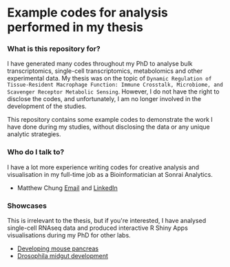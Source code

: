 # Example codes for analysis performed in my thesis

### What is this repository for?

I have generated many codes throughout my PhD to analyse bulk transcriptomics, single-cell transcriptomics, metabolomics and other experimental data. My thesis was on the topic of `Dynamic Regulation of Tissue-Resident Macrophage Function: Immune Crosstalk, Microbiome, and Scavenger Receptor Metabolic Sensing`. However, I do not have the right to disclose the codes, and unfortunately, I am no longer involved in the development of the studies.

This repository contains some example codes to demonstrate the work I have done during my studies, without disclosing the data or any unique analytic strategies.

### Who do I talk to?

I have a lot more experience writing codes for creative analysis and visualisation in my full-time job as a Bioinformatician at Sonrai Analytics.

* Matthew Chung [Email](m.chung@sonraianalytics.com) and [LinkedIn](linkedin.com/in/mattwhchung)

### Showcases

This is irrelevant to the thesis, but if you're interested, I have analysed single-cell RNAseq data and produced interactive R Shiny Apps visualisations during my PhD for other labs.

* [Developing mouse pancreas](https://singlecellmatt.shinyapps.io/sneddonviz/)
* [Drosophila midgut development](https://singlecellmatt.shinyapps.io/DmelMidgutViz/)
